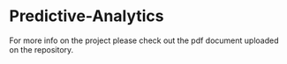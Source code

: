 # Predictive-Analytics

For more info on the project please check out the pdf document uploaded on the repository.
